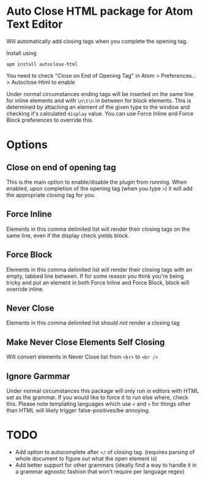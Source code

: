 # Auto Close HTML package for Atom Text Editor

Will automatically add closing tags when you complete the opening tag.

Install using

`apm install autoclose-html`

You need to check "Close on End of Opening Tag" in Atom > Preferences... > Autoclose Html to enable

Under normal circumstances ending tags will be inserted on the same line for inline elements and with `\n\t\n` in between for block elements. This is determined by attaching an element of the given type to the window and checking it's calculated `display` value.
You can use Force Inline and Force Block preferences to override this.

# Options

## Close on end of opening tag

This is the main option to enable/disable the plugin from running. When enabled, upon completion of the opening tag (when you type `>`) it will add the appropriate closing tag for you.

## Force Inline

Elements in this comma delimited list will render their closing tags on the same line, even if the display check yields block.

## Force Block

Elements in this comma delimited list will render their closing tags with an empty, tabbed line between. If for some reason you think you're being tricky and put an element in both Force Inline and Force Block, block will override inline.

## Never Close

Elements in this comma delimited list should *not* render a closing tag

## Make Never Close Elements Self Closing

Will convert elements in Never Close list from `<br>` to `<br />`

## Ignore Garmmar
Under normal circumstances this package will only run in editors with HTML set as the grammar. If you would like to force it to run else where, check this.  Please note templating languages which use `<` and `>` for things other than HTML will likely trigger false-positives/be annoying.


# TODO
* Add option to autocomplete after `</` of closing tag. (requires parsing of whole document to figure out what the open element is)
* Add better support for other grammars (ideally find a way to handle it in a grammar agnostic fashion that won't require per language regex)
